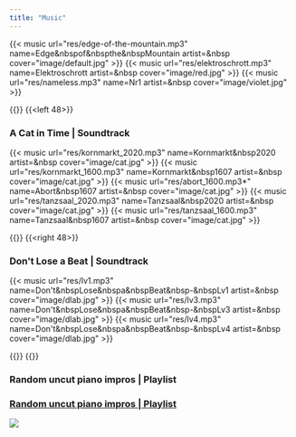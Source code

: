 ```yaml
---
title: "Music"
---
```


<style>
.aplayer-author {
  display: none;
}

.video_wrapper {
position: relative;
padding-bottom: 56.25%; /* 16:9, for an aspect ratio of 1:1 change to this value to 100% */ 
}
iframe{
position: absolute;
top: 0;
left: 0;
width: 100%;
height: 100%;
}

</style>

{{< music url="res/edge-of-the-mountain.mp3" name=Edge&nbspof&nbspthe&nbspMountain artist=&nbsp cover="image/default.jpg" >}}
{{< music url="res/elektroschrott.mp3" name=Elektroschrott artist=&nbsp cover="image/red.jpg" >}}
{{< music url="res/nameless.mp3" name=Nr1 artist=&nbsp cover="image/violet.jpg" >}}

{{<twoculumn>}}
{{<left 48>}}

### A Cat in Time | Soundtrack
{{< music url="res/kornmarkt_2020.mp3" name=Kornmarkt&nbsp2020 artist=&nbsp cover="image/cat.jpg" >}}
{{< music url="res/kornmarkt_1600.mp3" name=Kornmarkt&nbsp1607 artist=&nbsp cover="image/cat.jpg" >}}
{{< music url="res/abort_1600.mp3*" name=Abort&nbsp1607 artist=&nbsp cover="image/cat.jpg" >}}
{{< music url="res/tanzsaal_2020.mp3" name=Tanzsaal&nbsp2020 artist=&nbsp cover="image/cat.jpg" >}}
{{< music url="res/tanzsaal_1600.mp3" name=Tanzsaal&nbsp1607 artist=&nbsp cover="image/cat.jpg" >}}

{{</left>}}
{{<right 48>}}

### Don't Lose a Beat | Soundtrack
{{< music url="res/lv1.mp3" name=Don't&nbspLose&nbspa&nbspBeat&nbsp-&nbspLv1 artist=&nbsp cover="image/dlab.jpg" >}}
{{< music url="res/lv3.mp3" name=Don't&nbspLose&nbspa&nbspBeat&nbsp-&nbspLv3 artist=&nbsp cover="image/dlab.jpg" >}}
{{< music url="res/lv4.mp3" name=Don't&nbspLose&nbspa&nbspBeat&nbsp-&nbspLv4 artist=&nbsp cover="image/dlab.jpg" >}}

{{</right>}}
{{</twoculumn>}}

### Random uncut piano impros | Playlist

<a href="https://youtu.be/wVLoHt963ME?list=PLi_cTs7oPBCCVmIuMfqRzVZZUeDbI_ojV">

### Random uncut piano impros | Playlist

![](http://i3.ytimg.com/vi/8ZyQ7QhHScM/maxresdefault.jpg)</a> 